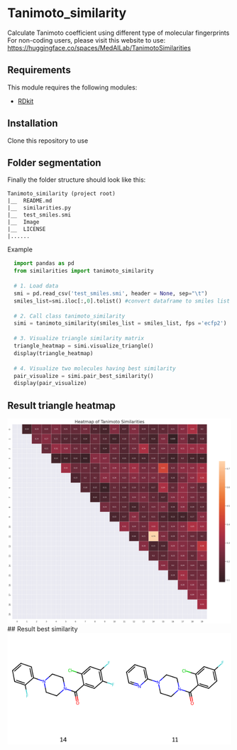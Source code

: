 # Tanimoto_similarity
Calculate Tanimoto coefficient using different type of molecular fingerprints
For non-coding users, please visit this website to use: https://huggingface.co/spaces/MedAILab/TanimotoSimilarities

## Requirements
This module requires the following modules:

- [RDkit](https://www.rdkit.org/)

## Installation
Clone this repository to use

## Folder segmentation

Finally the folder structure should look like this:

    Tanimoto_similarity (project root)
    |__  README.md
    |__  similarities.py
    |__  test_smiles.smi
    |__  Image
    |__  LICENSE    
    |......

Example
  ```python
    import pandas as pd
    from similarities import tanimoto_similarity

    # 1. Load data
    smi = pd.read_csv('test_smiles.smi', header = None, sep="\t")
    smiles_list=smi.iloc[:,0].tolist() #convert dataframe to smiles list

    # 2. Call class tanimoto_similarity
    simi = tanimoto_similarity(smiles_list = smiles_list, fps ='ecfp2')

    # 3. Visualize triangle similarity matrix
    triangle_heatmap = simi.visualize_triangle()
    display(triangle_heatmap)

    # 4. Visualize two molecules having best similarity
    pair_visualize = simi.pair_best_similarity()
    display(pair_visualize)
```
## Result triangle heatmap 
<img src='./Image/triangle.png'>
## Result best similarity
<img src='./Image/pair.png'>
